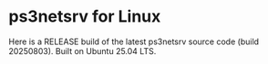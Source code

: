 # ps3netsrv for Linux

Here is a RELEASE build of the latest ps3netsrv source code (build 20250803). Built on Ubuntu 25.04 LTS.
